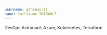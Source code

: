```yaml
---
username: gthibault2
name: Guillaume THIBAULT
---
```


DevOps Astronaut:  Azure, Kubernetes, Terraform
